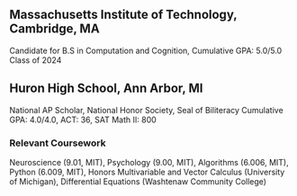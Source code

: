 ## Massachusetts Institute of Technology, Cambridge, MA
Candidate for B.S in Computation and Cognition, Cumulative GPA: 5.0/5.0
Class of 2024

## Huron High School, Ann Arbor, MI
National AP Scholar, National Honor Society, Seal of Biliteracy
Cumulative GPA: 4.0/4.0, ACT: 36, SAT Math II: 800

### Relevant Coursework
Neuroscience (9.01, MIT), Psychology (9.00, MIT), Algorithms (6.006, MIT), Python (6.009, MIT), Honors Multivariable and Vector Calculus (University of Michigan), Differential Equations (Washtenaw Community College)